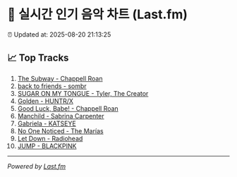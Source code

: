 # 🎵 실시간 인기 음악 차트 (Last.fm)

⏰ Updated at: 2025-08-20 21:13:25

## 📈 Top Tracks

1. [The Subway - Chappell Roan](https://www.last.fm/music/Chappell+Roan/_/The+Subway)
2. [back to friends - sombr](https://www.last.fm/music/sombr/_/back+to+friends)
3. [SUGAR ON MY TONGUE - Tyler, The Creator](https://www.last.fm/music/Tyler,+The+Creator/_/SUGAR+ON+MY+TONGUE)
4. [Golden - HUNTR/X](https://www.last.fm/music/HUNTR%2FX/_/Golden)
5. [Good Luck, Babe! - Chappell Roan](https://www.last.fm/music/Chappell+Roan/_/Good+Luck,+Babe%21)
6. [Manchild - Sabrina Carpenter](https://www.last.fm/music/Sabrina+Carpenter/_/Manchild)
7. [Gabriela - KATSEYE](https://www.last.fm/music/KATSEYE/_/Gabriela)
8. [No One Noticed - The Marías](https://www.last.fm/music/The+Mar%C3%ADas/_/No+One+Noticed)
9. [Let Down - Radiohead](https://www.last.fm/music/Radiohead/_/Let+Down)
10. [JUMP - BLACKPINK](https://www.last.fm/music/BLACKPINK/_/JUMP)

---
*Powered by [Last.fm](https://www.last.fm)*
